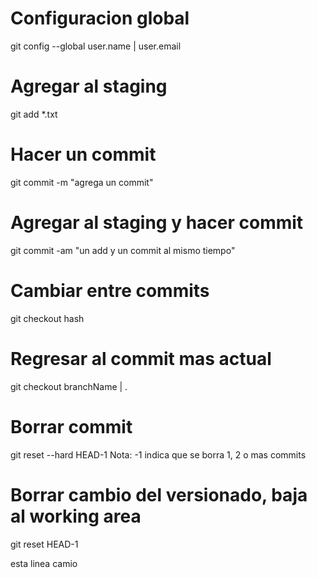 # Configuracion global
git config --global user.name | user.email

# Agregar al staging
git add *.txt

# Hacer un commit
git commit -m "agrega un commit"

# Agregar al staging y hacer commit
git commit -am "un add y un commit al mismo tiempo"

# Cambiar entre commits
git checkout hash

# Regresar al commit mas actual
git checkout branchName | .

# Borrar commit
git reset --hard HEAD-1
Nota: -1 indica que se borra 1, 2 o mas commits

# Borrar cambio del versionado, baja al working area
git reset HEAD-1

esta linea camio
